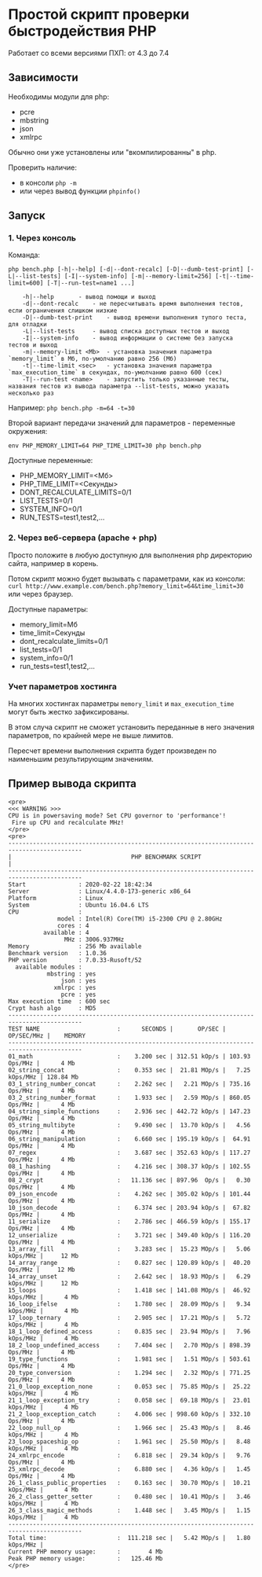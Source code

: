 # Простой скрипт проверки быстродействия PHP

Работает со всеми версиями ПХП: от 4.3 до 7.4

## Зависимости

Необходимы модули для php:

- pcre
- mbstring
- json
- xmlrpc

Обычно они уже установлены или "вкомпилированны" в php.

Проверить наличие:

- в консоли `php -m`
- или через вывод функции `phpinfo()`

## Запуск

### 1. Через консоль

Команда:
```
php bench.php [-h|--help] [-d|--dont-recalc] [-D|--dumb-test-print] [-L|--list-tests] [-I|--system-info] [-m|--memory-limit=256] [-t|--time-limit=600] [-T|--run-test=name1 ...]

	-h|--help		- вывод помощи и выход
	-d|--dont-recalc	- не пересчитывать время выполнения тестов, если ограничения слишком низкие
	-D|--dumb-test-print	- вывод времени выполнения тупого теста, для отладки
	-L|--list-tests		- вывод списка доступных тестов и выход
	-I|--system-info	- вывод информации о системе без запуска тестов и выход
	-m|--memory-limit <Mb>	- установка значения параметра `memory_limit` в Мб, по-умолчанию равно 256 (Мб)
	-t|--time-limit <sec>	- установка значения параметра `max_execution_time` в секундах, по-умолчанию равно 600 (сек)
	-T|--run-test <name>	- запустить только указанные тесты, названия тестов из вывода параметра --list-tests, можно указать несколько раз
```
Например: `php bench.php -m=64 -t=30`

Второй вариант передачи значений для параметров - переменные окружения:
```
env PHP_MEMORY_LIMIT=64 PHP_TIME_LIMIT=30 php bench.php
```

Доступные переменные:

- PHP_MEMORY_LIMIT=<Мб>
- PHP_TIME_LIMIT=<Секунды>
- DONT_RECALCULATE_LIMITS=0/1
- LIST_TESTS=0/1
- SYSTEM_INFO=0/1
- RUN_TESTS=test1,test2,...

### 2. Через веб-сервера (apache + php)

Просто положите в любую доступную для выполнения php директорию сайта, например в корень.

Потом скрипт можно будет вызывать с параметрами, как из консоли:
`curl http://www.example.com/bench.php?memory_limit=64&time_limit=30`
или через браузер.

Доступные параметры:

- memory_limit=Мб
- time_limit=Секунды
- dont_recalculate_limits=0/1
- list_tests=0/1
- system_info=0/1
- run_tests=test1,test2,...

### Учет параметров хостинга

На многих хостингах параметры `memory_limit` и `max_execution_time` могут быть жестко зафиксированы.

В этом случа скрипт не сможет установить переданные в него значения параметров,
по крайней мере не выше лимитов.

Пересчет времени выполнения скрипта будет произведен по наименьшим результирующим значениям.

## Пример вывода скрипта

```
<pre>
<<< WARNING >>>
CPU is in powersaving mode? Set CPU governor to 'performance'!
 Fire up CPU and recalculate MHz!
</pre>
<pre>
-------------------------------------------------------------------------------------------
|                                  PHP BENCHMARK SCRIPT                                   |
-------------------------------------------------------------------------------------------
Start               : 2020-02-22 18:42:34
Server              : Linux/4.4.0-173-generic x86_64
Platform            : Linux
System              : Ubuntu 16.04.6 LTS
CPU                 :
              model : Intel(R) Core(TM) i5-2300 CPU @ 2.80GHz
              cores : 4
          available : 4
                MHz : 3006.937MHz
Memory              : 256 Mb available
Benchmark version   : 1.0.36
PHP version         : 7.0.33-Rusoft/52
  available modules :
           mbstring : yes
               json : yes
             xmlrpc : yes
               pcre : yes
Max execution time  : 600 sec
Crypt hash algo     : MD5
-------------------------------------------------------------------------------------------
TEST NAME                      :      SECONDS |       OP/SEC |      OP/SEC/MHz |    MEMORY
-------------------------------------------------------------------------------------------
01_math                        :    3.200 sec | 312.51 kOp/s | 103.93  Ops/MHz |      4 Mb
02_string_concat               :    0.353 sec |  21.81 MOp/s |   7.25 kOps/MHz | 128.84 Mb
03_1_string_number_concat      :    2.262 sec |   2.21 MOp/s | 735.16  Ops/MHz |      4 Mb
03_2_string_number_format      :    1.933 sec |   2.59 MOp/s | 860.05  Ops/MHz |      4 Mb
04_string_simple_functions     :    2.936 sec | 442.72 kOp/s | 147.23  Ops/MHz |      4 Mb
05_string_multibyte            :    9.490 sec |  13.70 kOp/s |   4.56  Ops/MHz |      4 Mb
06_string_manipulation         :    6.660 sec | 195.19 kOp/s |  64.91  Ops/MHz |      4 Mb
07_regex                       :    3.687 sec | 352.63 kOp/s | 117.27  Ops/MHz |      4 Mb
08_1_hashing                   :    4.216 sec | 308.37 kOp/s | 102.55  Ops/MHz |      4 Mb
08_2_crypt                     :   11.136 sec | 897.96  Op/s |   0.30  Ops/MHz |      4 Mb
09_json_encode                 :    4.262 sec | 305.02 kOp/s | 101.44  Ops/MHz |      4 Mb
10_json_decode                 :    6.374 sec | 203.94 kOp/s |  67.82  Ops/MHz |      4 Mb
11_serialize                   :    2.786 sec | 466.59 kOp/s | 155.17  Ops/MHz |      4 Mb
12_unserialize                 :    3.721 sec | 349.40 kOp/s | 116.20  Ops/MHz |      4 Mb
13_array_fill                  :    3.283 sec |  15.23 MOp/s |   5.06 kOps/MHz |     12 Mb
14_array_range                 :    0.827 sec | 120.89 kOp/s |  40.20  Ops/MHz |     12 Mb
14_array_unset                 :    2.642 sec |  18.93 MOp/s |   6.29 kOps/MHz |     12 Mb
15_loops                       :    1.418 sec | 141.08 MOp/s |  46.92 kOps/MHz |      4 Mb
16_loop_ifelse                 :    1.780 sec |  28.09 MOp/s |   9.34 kOps/MHz |      4 Mb
17_loop_ternary                :    2.905 sec |  17.21 MOp/s |   5.72 kOps/MHz |      4 Mb
18_1_loop_defined_access       :    0.835 sec |  23.94 MOp/s |   7.96 kOps/MHz |      4 Mb
18_2_loop_undefined_access     :    7.404 sec |   2.70 MOp/s | 898.39  Ops/MHz |      4 Mb
19_type_functions              :    1.981 sec |   1.51 MOp/s | 503.61  Ops/MHz |      4 Mb
20_type_conversion             :    1.294 sec |   2.32 MOp/s | 771.25  Ops/MHz |      4 Mb
21_0_loop_exception_none       :    0.053 sec |  75.85 MOp/s |  25.22 kOps/MHz |      4 Mb
21_1_loop_exception_try        :    0.058 sec |  69.18 MOp/s |  23.01 kOps/MHz |      4 Mb
21_2_loop_exception_catch      :    4.006 sec | 998.60 kOp/s | 332.10  Ops/MHz |      4 Mb
22_loop_null_op                :    1.966 sec |  25.43 MOp/s |   8.46 kOps/MHz |      4 Mb
23_loop_spaceship_op           :    1.961 sec |  25.50 MOp/s |   8.48 kOps/MHz |      4 Mb
24_xmlrpc_encode               :    6.818 sec |  29.34 kOp/s |   9.76  Ops/MHz |      4 Mb
25_xmlrpc_decode               :    6.880 sec |   4.36 kOp/s |   1.45  Ops/MHz |      4 Mb
26_1_class_public_properties   :    0.163 sec |  30.70 MOp/s |  10.21 kOps/MHz |      4 Mb
26_2_class_getter_setter       :    0.480 sec |  10.41 MOp/s |   3.46 kOps/MHz |      4 Mb
26_3_class_magic_methods       :    1.448 sec |   3.45 MOp/s |   1.15 kOps/MHz |      4 Mb
-------------------------------------------------------------------------------------------
Total time:                    :  111.218 sec |   5.42 MOp/s |   1.80 kOps/MHz |
Current PHP memory usage:      :        4 Mb
Peak PHP memory usage:         :   125.46 Mb
</pre>
```
